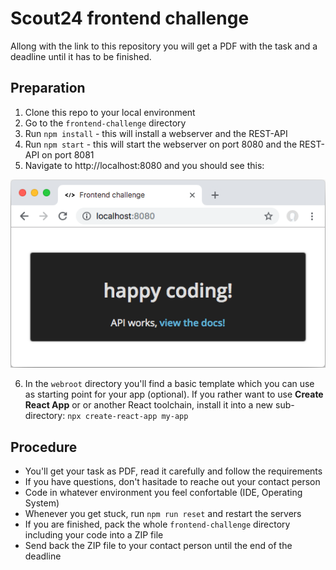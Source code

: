 # Scout24 frontend challenge
Allong with the link to this repository you will get a PDF with the task and a deadline until it has to be finished.

## Preparation
1. Clone this repo to your local environment
2. Go to the `frontend-challenge` directory
3. Run `npm install` - this will install a webserver and the REST-API
4. Run `npm start` - this will start the webserver on port 8080 and the REST-API on port 8081
5. Navigate to http://localhost:8080 and you should see this:

![browser.png](docs/browser.png)

6. In the `webroot` directory you'll find a basic template which you can use as starting point for your app (optional). If you rather want to use **Create React App** or or another React toolchain, install it into a new sub-directory: `npx create-react-app my-app`


## Procedure
- You'll get your task as PDF, read it carefully and follow the requirements
- If you have questions, don't hasitade to reache out your contact person
- Code in whatever environment you feel confortable (IDE, Operating System)
- Whenever you get stuck, run `npm run reset` and restart the servers
- If you are finished, pack the whole `frontend-challenge` directory including your code into a ZIP file
- Send back the ZIP file to your contact person until the end of the deadline
